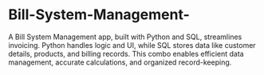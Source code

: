 # Bill-System-Management-
A Bill System Management app, built with Python and SQL, streamlines invoicing. Python handles logic and UI, while SQL stores data like customer details, products, and billing records. This combo enables efficient data management, accurate calculations, and organized record-keeping.
